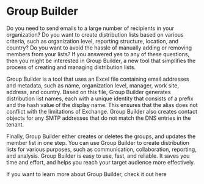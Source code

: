 # Group Builder

Do you need to send emails to a large number of recipients in your organization? Do you want to create distribution lists based on various criteria, such as organization level, reporting structure, location, and country? Do you want to avoid the hassle of manually adding or removing members from your lists? If you answered yes to any of these questions, then you might be interested in Group Builder, a new tool that simplifies the process of creating and managing distribution lists.

Group Builder is a tool that uses an Excel file containing email addresses and metadata, such as name, organization level, manager, work site, address, and country. Based on this file, Group Builder generates distribution list names, each with a unique identity that consists of a prefix and the hash value of the display name. This ensures that the alias does not conflict with the limitations of Exchange. Group Builder also creates contact objects for any SMTP addresses that do not match the DNS entries in the tenant.

Finally, Group Builder either creates or deletes the groups, and updates the member list in one step. You can use Group Builder to create distribution lists for various purposes, such as communication, collaboration, reporting, and analysis. Group Builder is easy to use, fast, and reliable. It saves you time and effort, and helps you reach your target audience more effectively.

If you want to learn more about Group Builder, check it out here